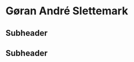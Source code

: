 <style scoped> @import url("./style.css"); </style>
# Gøran André Slettemark

## Subheader
## Subheader
